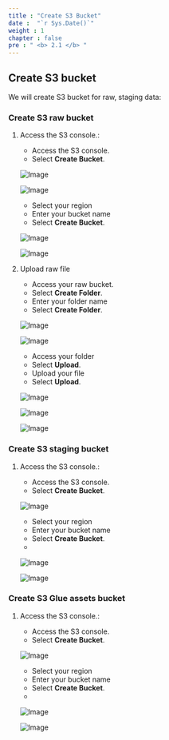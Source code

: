 ```yaml
---
title : "Create S3 Bucket"
date :  "`r Sys.Date()`"
weight : 1
chapter : false
pre : " <b> 2.1 </b> "
---
```


## Create S3 bucket

We will create S3 bucket for raw, staging data:

### Create S3 raw bucket

1. Access the S3 console.:
    - Access the S3 console.
    - Select **Create Bucket**.

    ![Image](/repo_pmt_ws-001/images/2/002.png?featherlight=false&width=90pc)

    ![Image](/repo_pmt_ws-001/images/2/020.png?featherlight=false&width=90pc)
    - Select your region
    - Enter your bucket name
    - Select **Create Bucket**.

    ![Image](/repo_pmt_ws-001/images/2/021.png?featherlight=false&width=90pc) 

    ![Image](/repo_pmt_ws-001/images/2/022.png?featherlight=false&width=90pc)
2. Upload raw file
   - Access your raw bucket.
   - Select **Create Folder**.
   - Enter your folder name
   - Select **Create Folder**.

   ![Image](/repo_pmt_ws-001/images/2/028.png?featherlight=false&width=90pc)

   ![Image](/repo_pmt_ws-001/images/2/029.png?featherlight=false&width=90pc)

   - Access your folder 
   - Select **Upload**.
   - Upload your file
   - Select **Upload**.

   ![Image](/repo_pmt_ws-001/images/2/030.png?featherlight=false&width=90pc)

   ![Image](/repo_pmt_ws-001/images/2/031.png?featherlight=false&width=90pc)

   ![Image](/repo_pmt_ws-001/images/2/032.png?featherlight=false&width=90pc)

### Create S3 staging bucket

1. Access the S3 console.:
   - Access the S3 console.
   - Select **Create Bucket**.

   ![Image](/repo_pmt_ws-001/images/2/023.png?featherlight=false&width=90pc)
   - Select your region
   - Enter your bucket name
   - Select **Create Bucket**.
   -
   ![Image](/repo_pmt_ws-001/images/2/024.png?featherlight=false&width=90pc)

   ![Image](/repo_pmt_ws-001/images/2/025.png?featherlight=false&width=90pc)
### Create S3 Glue assets bucket

1. Access the S3 console.:
   - Access the S3 console.
   - Select **Create Bucket**.

   ![Image](/repo_pmt_ws-001/images/2/023.png?featherlight=false&width=90pc)
   - Select your region
   - Enter your bucket name
   - Select **Create Bucket**.
   -
   ![Image](/repo_pmt_ws-001/images/2/026.png?featherlight=false&width=90pc)

   ![Image](/repo_pmt_ws-001/images/2/025.png?featherlight=false&width=90pc)



